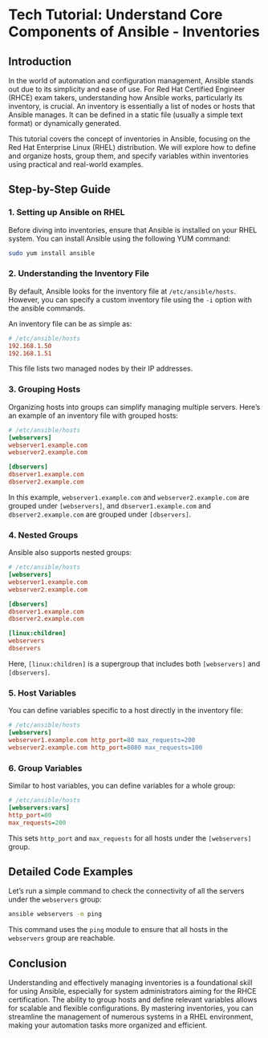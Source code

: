 # Tech Tutorial: Understand Core Components of Ansible - Inventories

## Introduction

In the world of automation and configuration management, Ansible stands out due to its simplicity and ease of use. For Red Hat Certified Engineer (RHCE) exam takers, understanding how Ansible works, particularly its inventory, is crucial. An inventory is essentially a list of nodes or hosts that Ansible manages. It can be defined in a static file (usually a simple text format) or dynamically generated.

This tutorial covers the concept of inventories in Ansible, focusing on the Red Hat Enterprise Linux (RHEL) distribution. We will explore how to define and organize hosts, group them, and specify variables within inventories using practical and real-world examples.

## Step-by-Step Guide

### 1. Setting up Ansible on RHEL

Before diving into inventories, ensure that Ansible is installed on your RHEL system. You can install Ansible using the following YUM command:

```bash
sudo yum install ansible
```

### 2. Understanding the Inventory File

By default, Ansible looks for the inventory file at `/etc/ansible/hosts`. However, you can specify a custom inventory file using the `-i` option with the ansible commands.

An inventory file can be as simple as:

```ini
# /etc/ansible/hosts
192.168.1.50
192.168.1.51
```

This file lists two managed nodes by their IP addresses.

### 3. Grouping Hosts

Organizing hosts into groups can simplify managing multiple servers. Here’s an example of an inventory file with grouped hosts:

```ini
# /etc/ansible/hosts
[webservers]
webserver1.example.com
webserver2.example.com

[dbservers]
dbserver1.example.com
dbserver2.example.com
```

In this example, `webserver1.example.com` and `webserver2.example.com` are grouped under `[webservers]`, and `dbserver1.example.com` and `dbserver2.example.com` are grouped under `[dbservers]`.

### 4. Nested Groups

Ansible also supports nested groups:

```ini
# /etc/ansible/hosts
[webservers]
webserver1.example.com
webserver2.example.com

[dbservers]
dbserver1.example.com
dbserver2.example.com

[linux:children]
webservers
dbservers
```

Here, `[linux:children]` is a supergroup that includes both `[webservers]` and `[dbservers]`.

### 5. Host Variables

You can define variables specific to a host directly in the inventory file:

```ini
# /etc/ansible/hosts
[webservers]
webserver1.example.com http_port=80 max_requests=200
webserver2.example.com http_port=8080 max_requests=100
```

### 6. Group Variables

Similar to host variables, you can define variables for a whole group:

```ini
# /etc/ansible/hosts
[webservers:vars]
http_port=80
max_requests=200
```

This sets `http_port` and `max_requests` for all hosts under the `[webservers]` group.

## Detailed Code Examples

Let’s run a simple command to check the connectivity of all the servers under the `webservers` group:

```bash
ansible webservers -m ping
```

This command uses the `ping` module to ensure that all hosts in the `webservers` group are reachable.

## Conclusion

Understanding and effectively managing inventories is a foundational skill for using Ansible, especially for system administrators aiming for the RHCE certification. The ability to group hosts and define relevant variables allows for scalable and flexible configurations. By mastering inventories, you can streamline the management of numerous systems in a RHEL environment, making your automation tasks more organized and efficient.